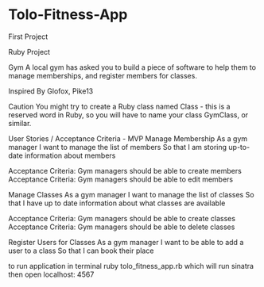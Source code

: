 # Tolo-Fitness-App
First Project


Ruby Project

Gym
A local gym has asked you to build a piece of software to help them to manage memberships, and register members for classes.

Inspired By
Glofox, Pike13

Caution
You might try to create a Ruby class named Class - this is a reserved word in Ruby, so you will have to name your class GymClass, or similar.

User Stories / Acceptance Criteria - MVP
Manage Membership
As a gym manager 
I want to manage the list of members
So that I am storing up-to-date information about members

Acceptance Criteria: Gym managers should be able to create members
Acceptance Criteria: Gym managers should be able to edit members

Manage Classes
As a gym manager
I want to manage the list of classes
So that I have up to date information about what classes are available

Acceptance Criteria: Gym managers should be able to create classes
Acceptance Criteria: Gym managers should be able to delete classes

Register Users for Classes
As a gym manager
I want to be able to add a user to a class
So that I can book their place

to run application in terminal ruby tolo_fitness_app.rb which will run sinatra then open localhost: 4567

